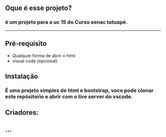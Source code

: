 ## Oque é esse projeto?
### é um projeto para a uc 15 do Curso senac tatuapé.
____
## Pré-requisito
* Qualquer forma de abrir o html
* visual code (opcional)

## Instalação
### É uma projeto simples de html e bootstrap, voce pode clonar este repósitorio e abrir com o live server do vscode.



## Criadores:
## ...

